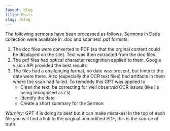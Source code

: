 ```yaml
---
layout: blog
title: Posts
slug: /blog
---
```

The following sermons have been processed as follows. Sermons in Dads collection were available in .doc and scanned .pdf formats. 
1. The doc files were converted to PDF (so that the orginal content could be displayed on the site). Text was then extracted from the doc files.
2. The pdf files had optical character recognition applied to them. Google vision API provided the best results. 
3. The files had a challenging format, no date was present, but hints to the date were there. Also (especially the OCR text files) had artifacts in them where the scan had failed. To remdedy this GPT was applied to
   - Clean the text, be correcting for well observed OCR issues (like l's being recognised as i's)
   - Identify the date
   - Create a short summary for the Sermon

*Warniny:* GPT 4 is doing its best but it can make mistakes! In the top of each file you will find a link to the original unmodified PDF, this is the source of truth.  
<br />